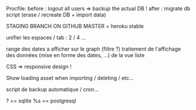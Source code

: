 Procfile:
before : logout all users
  => backup the actual DB !
after : migrate db script (erase / recreate DB + import data)

STAGING BRANCH ON GITHUB
MASTER = heroku stable

unifier les espaces / tab : 2 / 4 ...

range des dates a afficher sur le graph (filtre ?)
traitement de l'affichage des données (mise en forme des dates, ...) de la vue liste

CSS => responsive design !

Show loading asset when importing / deleting / etc...

script de backup automatique / cron...

? == sqlite
%s == postgresql
